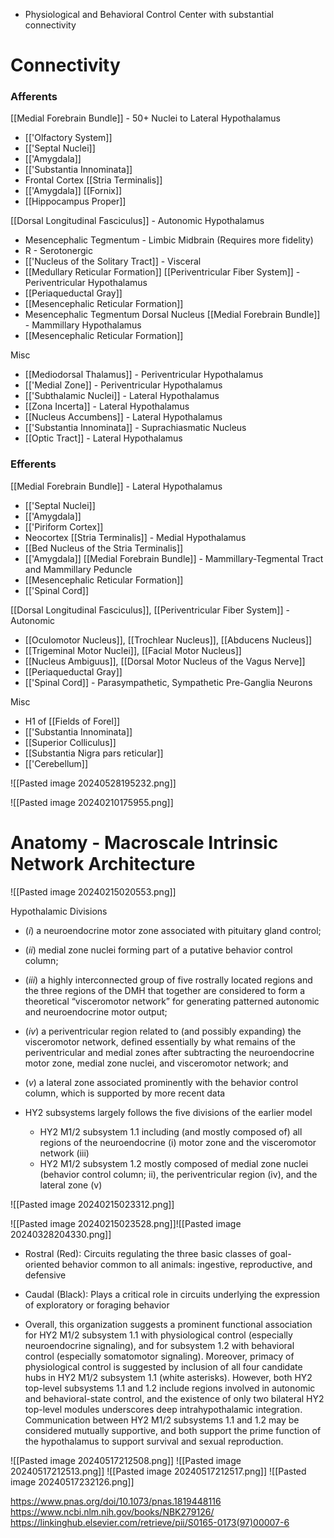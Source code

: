 - Physiological and Behavioral Control Center with substantial connectivity
# Connectivity
### Afferents
[[Medial Forebrain Bundle]] - 50+ Nuclei to Lateral Hypothalamus
- [['Olfactory System]]
- [['Septal Nuclei]]
- [['Amygdala]]
- [['Substantia Innominata]]
- Frontal Cortex
[[Stria Terminalis]]
- [['Amygdala]]
[[Fornix]]
- [[Hippocampus Proper]]

[[Dorsal Longitudinal Fasciculus]] - Autonomic Hypothalamus
- Mesencephalic Tegmentum - Limbic Midbrain (Requires more fidelity)
- R - Serotonergic
- [['Nucleus of the Solitary Tract]] - Visceral
- [[Medullary Reticular Formation]]
[[Periventricular Fiber System]] - Periventricular Hypothalamus
- [[Periaqueductal Gray]]
- [[Mesencephalic Reticular Formation]]
- Mesencephalic Tegmentum Dorsal Nucleus
[[Medial Forebrain Bundle]] - Mammillary Hypothalamus
- [[Mesencephalic Reticular Formation]]

Misc
- [[Mediodorsal Thalamus]] - Periventricular Hypothalamus
- [['Medial Zone]] - Periventricular Hypothalamus
- [['Subthalamic Nuclei]] - Lateral Hypothalamus
- [[Zona Incerta]] - Lateral Hypothalamus
- [[Nucleus Accumbens]] - Lateral Hypothalamus
- [['Substantia Innominata]] - Suprachiasmatic Nucleus
- [[Optic Tract]] - Lateral Hypothalamus
### Efferents
[[Medial Forebrain Bundle]] - Lateral Hypothalamus
- [['Septal Nuclei]]
- [['Amygdala]]
- [['Piriform Cortex]]
- Neocortex
[[Stria Terminalis]] - Medial Hypothalamus
- [[Bed Nucleus of the Stria Terminalis]]
- [['Amygdala]]
[[Medial Forebrain Bundle]] - Mammillary-Tegmental Tract and Mammillary Peduncle
- [[Mesencephalic Reticular Formation]] 
- [['Spinal Cord]]

[[Dorsal Longitudinal Fasciculus]], [[Periventricular Fiber System]] - Autonomic
- [[Oculomotor Nucleus]], [[Trochlear Nucleus]], [[Abducens Nucleus]]
- [[Trigeminal Motor Nuclei]], [[Facial Motor Nucleus]]
- [[Nucleus Ambiguus]], [[Dorsal Motor Nucleus of the Vagus Nerve]]
- [[Periaqueductal Gray]]
- [['Spinal Cord]] - Parasympathetic, Sympathetic Pre-Ganglia Neurons

Misc
- H1 of [[Fields of Forel]]
- [['Substantia Innominata]]
- [[Superior Colliculus]]
- [[Substantia Nigra pars reticular]]
- [['Cerebellum]]

![[Pasted image 20240528195232.png]]

![[Pasted image 20240210175955.png]]
# Anatomy - Macroscale Intrinsic Network Architecture

![[Pasted image 20240215020553.png]]

Hypothalamic Divisions
- (_i_) a neuroendocrine motor zone associated with pituitary gland control; 
- (_ii_) medial zone nuclei forming part of a putative behavior control column; 
- (_iii_) a highly interconnected group of five rostrally located regions and the three regions of the DMH that together are considered to form a theoretical “visceromotor network” for generating patterned autonomic and neuroendocrine motor output; 
- (_iv_) a periventricular region related to (and possibly expanding) the visceromotor network, defined essentially by what remains of the periventricular and medial zones after subtracting the neuroendocrine motor zone, medial zone nuclei, and visceromotor network; and 
- (_v_) a lateral zone associated prominently with the behavior control column, which is supported by more recent data

- HY2 subsystems largely follows the five divisions of the earlier model
	- HY2 M1/2 subsystem 1.1 including (and mostly composed of) all regions of the neuroendocrine (i) motor zone and the visceromotor network (iii)
	- HY2 M1/2 subsystem 1.2 mostly composed of medial zone nuclei (behavior control column; ii), the periventricular region (iv), and the lateral zone (v)

![[Pasted image 20240215023312.png]]

![[Pasted image 20240215023528.png]]![[Pasted image 20240328204330.png]]
- Rostral (Red): Circuits regulating the three basic classes of goal-oriented behavior common to all animals: ingestive, reproductive, and defensive
- Caudal (Black): Plays a critical role in circuits underlying the expression of exploratory or foraging behavior

- Overall, this organization suggests a prominent functional association for HY2 M1/2 subsystem 1.1 with physiological control (especially neuroendocrine signaling), and for subsystem 1.2 with behavioral control (especially somatomotor signaling). Moreover, primacy of physiological control is suggested by inclusion of all four candidate hubs in HY2 M1/2 subsystem 1.1 (white asterisks). However, both HY2 top-level subsystems 1.1 and 1.2 include regions involved in autonomic and behavioral-state control, and the existence of only two bilateral HY2 top-level modules underscores deep intrahypothalamic integration. Communication between HY2 M1/2 subsystems 1.1 and 1.2 may be considered mutually supportive, and both support the prime function of the hypothalamus to support survival and sexual reproduction.

![[Pasted image 20240517212508.png]]
![[Pasted image 20240517212513.png]]
![[Pasted image 20240517212517.png]]
![[Pasted image 20240517232126.png]]

https://www.pnas.org/doi/10.1073/pnas.1819448116
https://www.ncbi.nlm.nih.gov/books/NBK279126/
https://linkinghub.elsevier.com/retrieve/pii/S0165-0173(97)00007-6